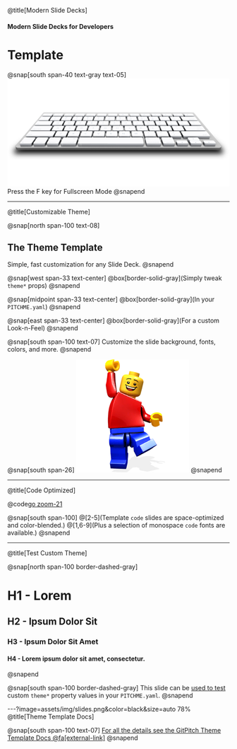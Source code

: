 @title[Modern Slide Decks]

#### Modern Slide Decks for Developers
# Template

@snap[south span-40 text-gray text-05]
![KEYBOARD](assets/img/keyboard-slim.png)
Press the F key for Fullscreen Mode
@snapend

---
@title[Customizable Theme]

@snap[north span-100 text-08]
## The Theme Template
Simple, fast customization for any Slide Deck.
@snapend

@snap[west span-33 text-center]
@box[border-solid-gray](Simply tweak<br>`theme*` props)
@snapend

@snap[midpoint span-33 text-center]
@box[border-solid-gray](In your `PITCHME.yaml`)
@snapend

@snap[east span-33 text-center]
@box[border-solid-gray](For a custom<br>Look-n-Feel)
@snapend

@snap[south span-100 text-07]
Customize the slide background, fonts, colors, and more.
@snapend

@snap[south span-26]
![LEGO](assets/img/lego.png)
@snapend

---
@title[Code Optimized]

@code[go zoom-21](src/go/sample.go)

@snap[south span-100]
@[2-5](Template `code` slides are space-optimized and color-blended.)
@[1,6-9](Plus a selection of monospace `code` fonts are available.)
@snapend

---
@title[Test Custom Theme]

@snap[north span-100 border-dashed-gray]
# H1 - Lorem
## H2 - Ipsum Dolor Sit
### H3 - Ipsum Dolor Sit Amet
#### H4 - Lorem ipsum dolor sit amet, consectetur.
@snapend

@snap[south span-100 border-dashed-gray]
This slide can be [used to test](#/2) custom `theme*` property values in your `PITCHME.yaml`.
@snapend

---?image=assets/img/slides.png&color=black&size=auto 78%
@title[Theme Template Docs]

@snap[south span-100 text-07]
[For all the details see the GitPitch Theme Template Docs @fa[external-link]](https://gitpitch.com/docs/the-template)
@snapend

